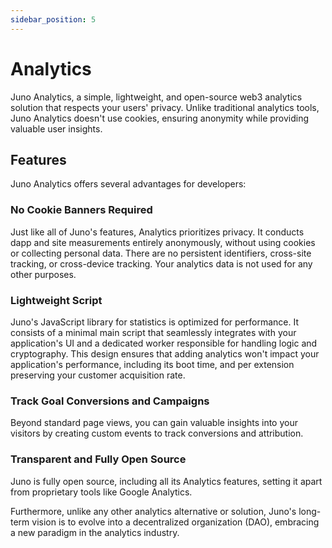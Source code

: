 ```yaml
---
sidebar_position: 5
---
```


# Analytics

Juno Analytics, a simple, lightweight, and open-source web3 analytics solution that respects your users' privacy. Unlike traditional analytics tools, Juno Analytics doesn't use cookies, ensuring anonymity while providing valuable user insights.

## Features

Juno Analytics offers several advantages for developers:

### No Cookie Banners Required

Just like all of Juno's features, Analytics prioritizes privacy. It conducts dapp and site measurements entirely anonymously, without using cookies or collecting personal data. There are no persistent identifiers, cross-site tracking, or cross-device tracking. Your analytics data is not used for any other purposes.

### Lightweight Script

Juno's JavaScript library for statistics is optimized for performance. It consists of a minimal main script that seamlessly integrates with your application's UI and a dedicated worker responsible for handling logic and cryptography. This design ensures that adding analytics won't impact your application's performance, including its boot time, and per extension preserving your customer acquisition rate.

### Track Goal Conversions and Campaigns

Beyond standard page views, you can gain valuable insights into your visitors by creating custom events to track conversions and attribution.

### Transparent and Fully Open Source

Juno is fully open source, including all its Analytics features, setting it apart from proprietary tools like Google Analytics.

Furthermore, unlike any other analytics alternative or solution, Juno's long-term vision is to evolve into a decentralized organization (DAO), embracing a new paradigm in the analytics industry.

